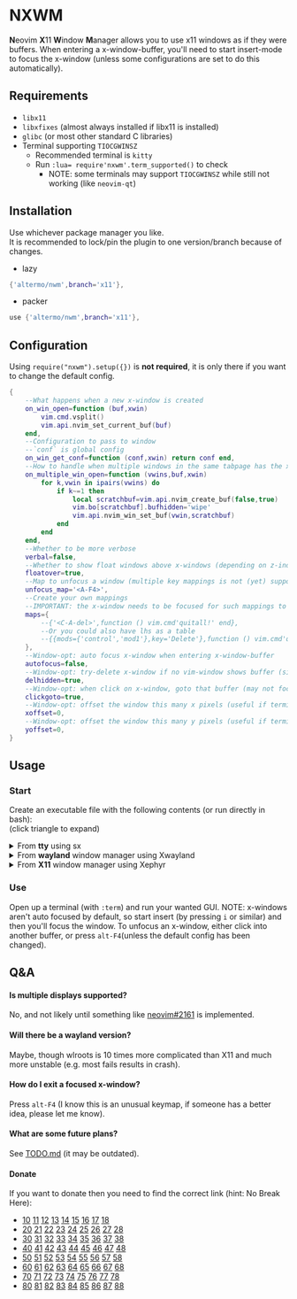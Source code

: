 # NXWM
**N**eovim **X**11 **W**indow **M**anager allows you to use x11 windows as if they were buffers.
When entering a x-window-buffer, you'll need to start insert-mode to focus the x-window (unless some configurations are set to do this automatically).
## Requirements
+ `libx11`
+ `libxfixes` (almost always installed if libx11 is installed)
+ `glibc` (or most other standard C libraries)
+ Terminal supporting `TIOCGWINSZ`
    + Recommended terminal is `kitty`
    + Run `:lua= require'nxwm'.term_supported()` to check
        + NOTE: some terminals may support `TIOCGWINSZ` while still not working (like `neovim-qt`)
## Installation
Use whichever package manager you like.\
It is recommended to lock/pin the plugin to one version/branch because of changes.

- lazy
```lua
{'altermo/nwm',branch='x11'},
```
- packer
```lua
use {'altermo/nwm',branch='x11'},
```

## Configuration
Using `require("nxwm").setup({})` is **not required**, it is only there if you want to change the default config.
```lua
{
    --What happens when a new x-window is created
    on_win_open=function (buf,xwin)
        vim.cmd.vsplit()
        vim.api.nvim_set_current_buf(buf)
    end,
    --Configuration to pass to window
    --`conf` is global config
    on_win_get_conf=function (conf,xwin) return conf end,
    --How to handle when multiple windows in the same tabpage has the x-window-buffer open
    on_multiple_win_open=function (vwins,buf,xwin)
        for k,vwin in ipairs(vwins) do
            if k~=1 then
                local scratchbuf=vim.api.nvim_create_buf(false,true)
                vim.bo[scratchbuf].bufhidden='wipe'
                vim.api.nvim_win_set_buf(vwin,scratchbuf)
            end
        end
    end,
    --Whether to be more verbose
    verbal=false,
    --Whether to show float windows above x-windows (depending on z-index)
    floatover=true,
    --Map to unfocus a window (multiple key mappings is not (yet) supported)
    unfocus_map='<A-F4>',
    --Create your own mappings
    --IMPORTANT: the x-window needs to be focused for such mappings to work
    maps={
        --{'<C-A-del>',function () vim.cmd'quitall!' end},
        --Or you could also have lhs as a table
        --{{mods={'control','mod1'},key='Delete'},function () vim.cmd'quitall!' end},
    },
    --Window-opt: auto focus x-window when entering x-window-buffer
    autofocus=false,
    --Window-opt: try-delete x-window if no vim-window shows buffer (similar to `bufhidden=wipe`)
    delhidden=true,
    --Window-opt: when click on x-window, goto that buffer (may not focus x-window)
    clickgoto=true,
    --Window-opt: offset the window this many x pixels (useful if terminal has padding)
    xoffset=0,
    --Window-opt: offset the window this many y pixels (useful if terminal has padding)
    yoffset=0,
}
```
## Usage
<!--
local terminals={
    kitty=[[kitty -c NONE -o placement_strategy=top-left -e nvim -c 'lua require("nxwm").start()']],
    alacritty=[[alacritty --config-file /dev/null -e nvim -c 'lua require("nxwm").start()']],
    wezterm=[[wezterm -n --config enable_tab_bar=false --config window_padding='{left=0,right=0,top=0,bottom=0}' start nvim -c 'lua require"nxwm".start()']]
}
local clients={
    wayland={
        'From <b>wayland</b> window manager using Xwayland',
        'Install Xwayland (may have the package name `xwayland`, `xorg-xwayland` or `xorg-x11-server-Xwayland`)',
        'Xwayland :99 -noreset&\nenv -u WAYLAND_DISPLAY DISPLAY=:99 %s\njobs -p | xargs kill',
    },
    x11={
        'From <b>X11</b> window manager using Xephyr',
        'Install Xephyr (may be installed together with `xorg-sever` or have the package name `xorg-server-xephyr`)',
        'Xephyr -ac -br -noreset :99&\nenv DISPLAY=:99 %s\njobs -p | xargs kill',
    },
    tty={
        'From <b>tty</b> using sx',
        'Install sx (most distros don\'t have it as a package so you may need to install from [source](https://github.com/Earnestly/sx))',
        'sx %s',
    }
}
local out={}
for c,i in vim.spairs(clients) do
    table.insert(out,('<details><summary>%s</summary>'):format(i[1]))
    table.insert(out,'')
    table.insert(out,i[2])
    for k,v in vim.spairs(terminals) do
        table.insert(out,('<details><summary>Using <i>%s</i></summary>'):format(k))
        table.insert(out,'')
        if c=='tty' and k=='wezterm' then --HACK
            table.insert(out,"**IMPORTANT:** Running NXWM in Wezterm started with sx sometimes doesn't work")
        end
        table.insert(out,'```bash')
        table.insert(out,'#!/bin/bash')
        vim.list_extend(out,vim.split(i[3]:format(v),'\n'))
        table.insert(out,'```')
        table.insert(out,'</details>')
    end
    table.insert(out,'')
    table.insert(out,'---')
    table.insert(out,'')
    table.insert(out,'</details>')
end
table.insert(out,38,'sleep 0.05 # HACK to make alacritty work with Xwayland') --HACK
table.insert(out,73,'sleep 0.05 # HACK to make alacritty work with Xephyr') --HACK
vim.fn.writefile(out,'/tmp/out.md')
-->
### Start
Create an executable file with the following contents (or run directly in bash):\
(click triangle to expand)

<!--tag:auto-generated-->
<details><summary>From <b>tty</b> using sx</summary>

Install sx (most distros don't have it as a package so you may need to install from [source](https://github.com/Earnestly/sx))
<details><summary>Using <i>alacritty</i></summary>

```bash
#!/bin/bash
sx alacritty --config-file /dev/null -e nvim -c 'lua require("nxwm").start()'
```
</details>
<details><summary>Using <i>kitty</i></summary>

```bash
#!/bin/bash
sx kitty -c NONE -o placement_strategy=top-left -e nvim -c 'lua require("nxwm").start()'
```
</details>
<details><summary>Using <i>wezterm</i></summary>

**IMPORTANT:** Running NXWM in Wezterm started with sx sometimes doesn't work
```bash
#!/bin/bash
sx wezterm -n --config enable_tab_bar=false --config window_padding='{left=0,right=0,top=0,bottom=0}' start nvim -c 'lua require"nxwm".start()'
```
</details>

---

</details>
<details><summary>From <b>wayland</b> window manager using Xwayland</summary>

Install Xwayland (may have the package name `xwayland`, `xorg-xwayland` or `xorg-x11-server-Xwayland`)
<details><summary>Using <i>alacritty</i></summary>

```bash
#!/bin/bash
Xwayland :99 -noreset&
sleep 0.05 # HACK to make alacritty work with Xwayland
env -u WAYLAND_DISPLAY DISPLAY=:99 alacritty --config-file /dev/null -e nvim -c 'lua require("nxwm").start()'
jobs -p | xargs kill
```
</details>
<details><summary>Using <i>kitty</i></summary>

```bash
#!/bin/bash
Xwayland :99 -noreset&
env -u WAYLAND_DISPLAY DISPLAY=:99 kitty -c NONE -o placement_strategy=top-left -e nvim -c 'lua require("nxwm").start()'
jobs -p | xargs kill
```
</details>
<details><summary>Using <i>wezterm</i></summary>

```bash
#!/bin/bash
Xwayland :99 -noreset&
env -u WAYLAND_DISPLAY DISPLAY=:99 wezterm -n --config enable_tab_bar=false --config window_padding='{left=0,right=0,top=0,bottom=0}' start nvim -c 'lua require"nxwm".start()'
jobs -p | xargs kill
```
</details>

---

</details>
<details><summary>From <b>X11</b> window manager using Xephyr</summary>

Install Xephyr (may be installed together with `xorg-sever` or have the package name `xorg-server-xephyr`)
<details><summary>Using <i>alacritty</i></summary>

```bash
#!/bin/bash
Xephyr -ac -br -noreset :99&
sleep 0.05 # HACK to make alacritty work with Xephyr
env DISPLAY=:99 alacritty --config-file /dev/null -e nvim -c 'lua require("nxwm").start()'
jobs -p | xargs kill
```
</details>
<details><summary>Using <i>kitty</i></summary>

```bash
#!/bin/bash
Xephyr -ac -br -noreset :99&
env DISPLAY=:99 kitty -c NONE -o placement_strategy=top-left -e nvim -c 'lua require("nxwm").start()'
jobs -p | xargs kill
```
</details>
<details><summary>Using <i>wezterm</i></summary>

```bash
#!/bin/bash
Xephyr -ac -br -noreset :99&
env DISPLAY=:99 wezterm -n --config enable_tab_bar=false --config window_padding='{left=0,right=0,top=0,bottom=0}' start nvim -c 'lua require"nxwm".start()'
jobs -p | xargs kill
```
</details>

---

</details>
<!--tag_end:auto-generated-->

### Use
Open up a terminal (with `:term`) and run your wanted GUI.
NOTE: x-windows aren't auto focused by default, so start insert (by pressing `i` or similar) and then you'll focus the window.
To unfocus an x-window, either click into another buffer, or press `alt-F4`(unless the default config has been changed).
## Q&A
#### Is multiple displays supported?
No, and not likely until something like [neovim#2161](https://github.com/neovim/neovim/issues/2161) is implemented.
#### Will there be a wayland version?
Maybe, though wlroots is 10 times more complicated than X11 and much more unstable (e.g. most fails results in crash).
#### How do I exit a focused x-window?
Press `alt-F4` (I know this is an unusual keymap, if someone has a better idea, please let me know).
#### What are some future plans?
See [TODO.md](./TODO.md) (it may be outdated).

#### Donate
If you want to donate then you need to find the correct link (hint: No Break Here):
* [10]() [11]() [12]() [13]() [14]() [15]() [16]() [17]() [18]()
* [20]() [21]() [22]() [23]() [24]() [25]() [26]() [27]() [28]()
* [30]() [31]() [32]() [33]() [34]() [35]() [36]() [37]() [38]()
* [40]() [41]() [42]() [43]() [44]() [45]() [46]() [47]() [48]()
* [50]() [51]() [52]() [53]() [54]() [55]() [56]() [57]() [58]()
* [60]() [61]() [62]() [63]() [64]() [65]() [66]() [67]() [68]()
* [70]() [71]() [72]() [73]() [74]() [75]() [76]() [77]() [78]()
* [80]() [81]() [82]() [83](https://www.buymeacoffee.com/altermo) [84]() [85]() [86]() [87]() [88]()

